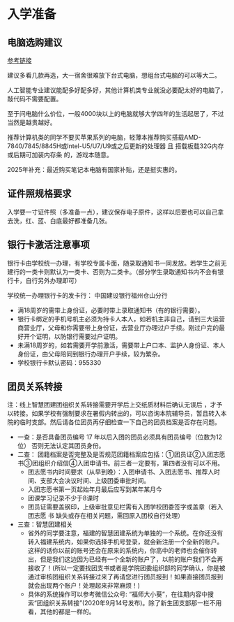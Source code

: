 # 入学准备

## 电脑选购建议
[参考链接](https://search.bilibili.com/all?keyword=2024%E7%94%B5%E8%84%91%E6%8E%A8%E8%8D%90)

建议多看几款再选，大一宿舍很难放下台式电脑，想组台式电脑的可以等大二。

人工智能专业建议能配多好配多好，其他计算机类专业就没必要配太好的电脑了，敲代码不需要配置。

至于问电脑什么价位，一般4000块以上的电脑就够大学四年的生活起居了，不过当然是越贵越好。

推荐计算机类的同学不要买苹果系列的电脑，轻薄本推荐购买搭载AMD-7840/7845/8845H或Intel-U5/U7/U9或之后更新的处理器 且 搭载板载32G内存或后期可加装内存条 的，游戏本随意。

2025年补充：最近购买笔记本电脑有国家补贴，还是挺实惠的。

## 证件照规格要求
入学要一寸证件照（多准备一点），建议保存电子原件，这样以后要也可以自己拿去洗，红、蓝、白底最好都准备几张。

## 银行卡激活注意事项
银行卡由学校统一办理，有学校专属卡面，随录取通知书一同发放。若学生之前无建行的一类卡则默认为一类卡、否则为二类卡。（部分学生录取通知书内不会有银行卡，自行另外办理即可）

学校统一办理银行卡的发卡行： 中国建设银行福州仓山分行

- 满18周岁的需带上身份证，必要时带上录取通知书（有的银行需要）。
- 银行卡绑定的手机号机主必须为持卡人本人，如若机主非自己，请到三大运营商营业厅，父母和你需要带上身份证，去营业厅办理过户手续。刚过户完的最好开个证明，以防银行需要过户证明。
- 未满18周岁的，如若需要开学前激活，需要带上户口本、监护人身份证、本人身份证，由父母陪同到银行办理开户手续，较为繁杂。
- 学校银行卡默认密码：955330

## 团员关系转接
注：线上智慧团建团组织关系转接需要开学后上交纸质材料后确认无误后 ，才予以转接。如果学校有强制要求在暑假内转出的，可以咨询本院辅导员，暂且转入本院的临时支部。然后请各位团员再仔细检查一下自己的团员档案是否存在问题。

- 一查：是否具备团员编号 17 年以后入团的团员必须具有团员编号（位数为12位） 否则无法认定其团员身份。
- 二查： 团籍档案是否完整及是否规范团籍档案应包括：①团员证②入团志愿书③团组织介绍信④入团申请书。前三者一定要有，第四者没有可以不用。
    - 团志愿书内时间要求（从早到晚）：入团申请书、入团志愿书、推荐人时间、支部大会决议时间、上级团委审批时间。
    - 入团志愿书第一页起始年月最后应写到某年某月今
    - 团课学习记录不少于8课时
    - 团员证需要盖钢印，上级审批意见栏需有入团学校团委签字或盖章（若入团志愿 书 缺失或存在相关问题，需回原入团校自行处理）
- 三查：智慧团建相关
    - 省外的同学要注意，福建的智慧团建系统为单独的一个系统。在你还没有转入福建系统内，如果你选择手机号登录，就会新注册一个全新的账户。这样的话你以前的账号还会在原来的系统内，你高中的老师也会催你转出，但是我们这边因为已经有一个全新的账户了，以前的账户我们不会再接收了！(所以一定要找团支书或者是学院团委组织部的同学确认，你是被通过审核团组织关系转接过来了再请您进行团员报到！如果直接团员报到就会出现两个账户！处理起来非常麻烦！)
    - 具体的系统操作可以参考微信公众号: “福师大小葵”，在往期内容中搜索“团组织关系转接”(2020年9月14号发布)。除了新生团支部那一栏不用看，其他的都是一样的。